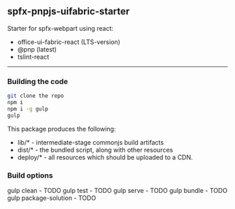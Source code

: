 ## spfx-pnpjs-uifabric-starter

Starter for spfx-webpart using react:
* office-ui-fabric-react (LTS-version)
* @pnp (latest)
* tslint-react

----------------------------------------------

### Building the code

```bash
git clone the repo
npm i
npm i -g gulp
gulp
```

This package produces the following:

* lib/* - intermediate-stage commonjs build artifacts
* dist/* - the bundled script, along with other resources
* deploy/* - all resources which should be uploaded to a CDN.

### Build options

gulp clean - TODO
gulp test - TODO
gulp serve - TODO
gulp bundle - TODO
gulp package-solution - TODO
